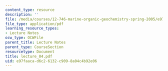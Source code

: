 ```yaml
---
content_type: resource
description: ''
file: /media/courses/12-746-marine-organic-geochemistry-spring-2005/e97faacad6c26132c9098a04c4b92e06_lecture_04.pdf
file_type: application/pdf
learning_resource_types:
- Lecture Notes
ocw_type: OCWFile
parent_title: Lecture Notes
parent_type: CourseSection
resourcetype: Document
title: lecture_04.pdf
uid: e97faaca-d6c2-6132-c909-8a04c4b92e06
---
```


